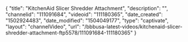 {
    "title": "KitchenAid Slicer Shredder Attachment",
    "description": "",
    "channelid": "111091684",
    "videoid": "111180365",
    "date_created": "1502924483",
    "date_modified": "1504049177",
    "type": "captivate",
    "layout": "channelVideo",
    "url": "\/bbbusa-latest-videos\/kitchenaid-slicer-shredder-attachment-ftp5578\/111091684-111180365"
}